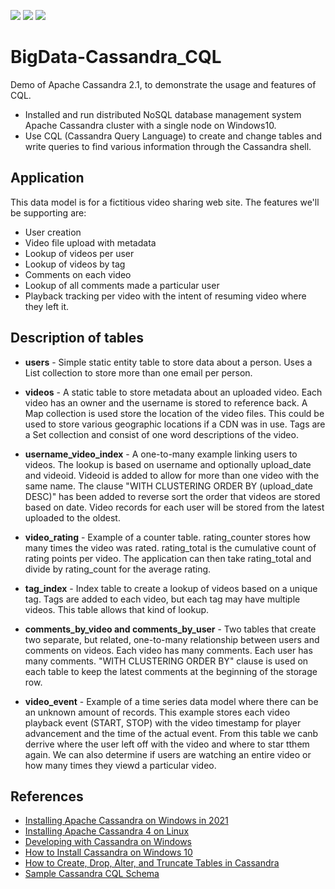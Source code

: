 ![](https://img.shields.io/badge/category-Big--Data-success)
![](https://img.shields.io/badge/Program-Cassandra-green)
![](https://img.shields.io/badge/resource-Open-blue)

# BigData-Cassandra_CQL
Demo of Apache Cassandra 2.1, to demonstrate the usage and features of CQL.

- Installed and run distributed NoSQL database management system Apache Cassandra cluster with a single node on Windows10.  
- Use CQL (Cassandra Query Language) to create and change tables and write queries to find various information through the Cassandra shell.  


## Application

This data model is for a fictitious video sharing web site. The features we'll be supporting are:

 - User creation
 - Video file upload with metadata
 - Lookup of videos per user
 - Lookup of videos by tag
 - Comments on each video
 - Lookup of all comments made a particular user
 - Playback tracking per video with the intent of resuming video where they left it.

## Description of tables

- **users** - Simple static entity table to store data about a person. Uses a List collection to store more than one email per person.

- **videos** - A static table to store metadata about an uploaded video. Each video has an owner and the username is stored to reference back. A Map collection is used store the location of the video files. This could be used to store various geographic locations if a CDN was in use. Tags are a Set collection and consist of one word descriptions of the video.

- **username_video_index** - A one-to-many example linking users to videos. The lookup is based on username and optionally upload_date and videoid. Videoid is added to allow for more than one video with the same name. The clause "WITH CLUSTERING ORDER BY (upload_date DESC)" has been added to reverse sort the order that videos are stored based on date. Video records for each user will be stored from the latest uploaded to the oldest.

- **video_rating** - Example of a counter table. rating_counter stores how many times the video was rated. rating_total is the cumulative count of rating points per video. The application can then take rating_total and divide by rating_count for the average rating.

- **tag_index** - Index table to create a lookup of videos based on a unique tag. Tags are added to each video, but each tag may have multiple videos. This table allows that kind of lookup.

- **comments_by_video and comments_by_user** - Two tables that create two separate, but related, one-to-many relationship between users and comments on videos. Each video has many comments. Each user has many comments. "WITH CLUSTERING ORDER BY" clause is used on each table to keep the latest comments at the beginning of the storage row.

- **video_event** - Example of a time series data model where there can be an unknown amount of records. This example stores each video playback event (START, STOP) with the video timestamp for player advancement and the time of the actual event. From this table we canb derrive where the user left off with the video and where to star tthem again. We can also determine if users are watching an entire video or how many times they viewd a particular video.



## References
- [Installing Apache Cassandra on Windows in 2021](https://www.youtube.com/watch?v=hJxlkHafYsQ)
- [Installing Apache Cassandra 4 on Linux](https://www.youtube.com/watch?v=wezbMP1uBkU)
- [Developing with Cassandra on Windows](http://www.luketillman.com/developing-with-cassandra-on-windows/)
- [How to Install Cassandra on Windows 10](https://phoenixnap.com/kb/install-cassandra-on-windows)
- [How to Create, Drop, Alter, and Truncate Tables in Cassandra](https://phoenixnap.com/kb/create-drop-alter-and-truncate-tables-in-cassandra)
- [Sample Cassandra CQL Schema](https://github.com/pmcfadin/killrvideo-sample-schema)
